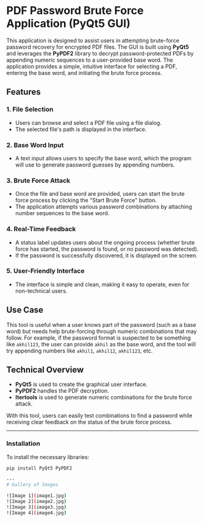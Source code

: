 # PDF Password Brute Force Application (PyQt5 GUI)

This application is designed to assist users in attempting brute-force password recovery for encrypted PDF files. The GUI is built using **PyQt5** and leverages the **PyPDF2** library to decrypt password-protected PDFs by appending numeric sequences to a user-provided base word. The application provides a simple, intuitive interface for selecting a PDF, entering the base word, and initiating the brute force process.

## Features

### 1. File Selection
- Users can browse and select a PDF file using a file dialog.
- The selected file's path is displayed in the interface.

### 2. Base Word Input
- A text input allows users to specify the base word, which the program will use to generate password guesses by appending numbers.

### 3. Brute Force Attack
- Once the file and base word are provided, users can start the brute force process by clicking the "Start Brute Force" button.
- The application attempts various password combinations by attaching number sequences to the base word.

### 4. Real-Time Feedback
- A status label updates users about the ongoing process (whether brute force has started, the password is found, or no password was detected).
- If the password is successfully discovered, it is displayed on the screen.

### 5. User-Friendly Interface
- The interface is simple and clean, making it easy to operate, even for non-technical users.

## Use Case

This tool is useful when a user knows part of the password (such as a base word) but needs help brute-forcing through numeric combinations that may follow. For example, if the password format is suspected to be something like `akhil123`, the user can provide `akhil` as the base word, and the tool will try appending numbers like `akhil1`, `akhil12`, `akhil123`, etc.

## Technical Overview

- **PyQt5** is used to create the graphical user interface.
- **PyPDF2** handles the PDF decryption.
- **Itertools** is used to generate numeric combinations for the brute force attack.

With this tool, users can easily test combinations to find a password while receiving clear feedback on the status of the brute force process.

---

### Installation

To install the necessary libraries:

```bash
pip install PyQt5 PyPDF2

---
# Gallery of Images

![Image 1](image1.jpg)
![Image 2](image2.jpg)
![Image 3](image3.jpg)
![Image 4](image4.jpg)

